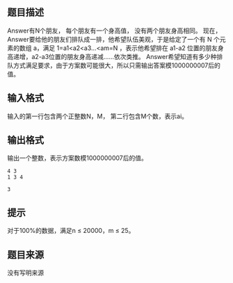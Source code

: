 


## 题目描述
Answer有N个朋友， 每个朋友有一个身高值， 没有两个朋友身高相同。 现在，Answer要给他的朋友们排队成一排，他希望队伍美观，于是给定了一个有 N 个元素的数组 a，满足 1=a1<a2<a3…<am=N ，表示他希望排在 a1-a2 位置的朋友身高递增，a2-a3位置的朋友身高递减……依次类推。
Answer希望知道有多少种排队方式满足要求，由于方案数可能很大，所以只需输出答案模1000000007后的值。
## 输入格式
输入的第一行包含两个正整数N，M，
第二行包含M个数，表示ai。
## 输出格式
输出一个整数，表示方案数模1000000007后的值。

```input1
4 3
1 3 4 

```

```output1
3
```

## 提示
对于100%的数据，满足n ≤ 20000，m ≤ 25。
## 题目来源
没有写明来源


